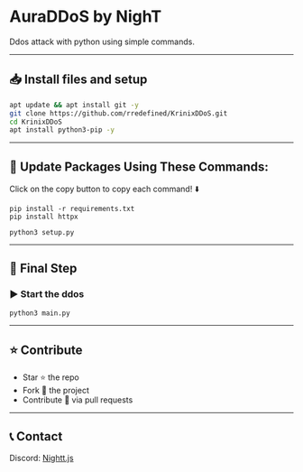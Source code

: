 # AuraDDoS by NighT

Ddos attack with python using simple commands.

---

## 📥 Install files and setup
```bash
apt update && apt install git -y
git clone https://github.com/rredefined/KrinixDDoS.git
cd KrinixDDoS
apt install python3-pip -y
```

---

## 📌 Update Packages Using These Commands:
Click on the copy button to copy each command! ⬇️

```
pip install -r requirements.txt
pip install httpx
```

```
python3 setup.py
```

---

## 🚀 Final Step

### ▶️ Start the ddos
```
python3 main.py
```


---

## ⭐ Contribute
- Star ⭐ the repo  
- Fork 🍴 the project  
- Contribute 🔧 via pull requests  

---

## 📞 Contact
Discord: [Nightt.js](https://discord.com/users/969258536557244537)

